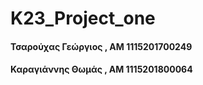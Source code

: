 # K23_Project_one

#### Τσαρούχας Γεώργιος , ΑΜ 1115201700249 
#### Καραγιάννης Θωμάς , ΑΜ 1115201800064
